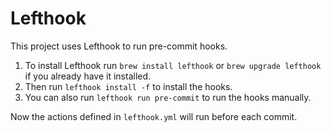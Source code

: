 # Lefthook

This project uses Lefthook to run pre-commit hooks.

1. To install Lefthook run `brew install lefthook` or `brew upgrade lefthook` if you already have it installed.
2. Then run `lefthook install -f` to install the hooks.
3. You can also run `lefthook run pre-commit` to run the hooks manually.

Now the actions defined in `lefthook.yml` will run before each commit.
